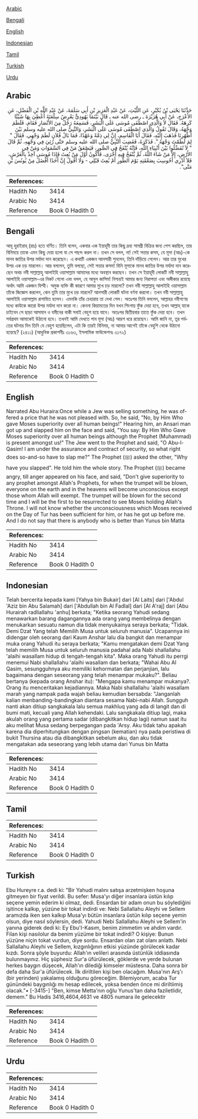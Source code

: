 [Arabic](#arabic)

[Bengali](#bengali)

[English](#english)

[Indonesian](#indonesian)

[Tamil](#tamil)

[Turkish](#turkish)

[Urdu](#urdu)

## Arabic


<div dir="rtl" lang="ar" style={{fontSize:'larger',backgroundColor:'#f8f9fa',padding:20}}>
حَدَّثَنَا يَحْيَى بْنُ بُكَيْرٍ، عَنِ اللَّيْثِ، عَنْ عَبْدِ الْعَزِيزِ بْنِ أَبِي سَلَمَةَ، عَنْ عَبْدِ اللَّهِ بْنِ الْفَضْلِ، عَنِ الأَعْرَجِ، عَنْ أَبِي هُرَيْرَةَ ـ رضى الله عنه ـ قَالَ بَيْنَمَا يَهُودِيٌّ يَعْرِضُ سِلْعَتَهُ أُعْطِيَ بِهَا شَيْئًا كَرِهَهُ‏.‏ فَقَالَ لاَ وَالَّذِي اصْطَفَى مُوسَى عَلَى الْبَشَرِ، فَسَمِعَهُ رَجُلٌ مِنَ الأَنْصَارِ فَقَامَ، فَلَطَمَ وَجْهَهُ، وَقَالَ تَقُولُ وَالَّذِي اصْطَفَى مُوسَى عَلَى الْبَشَرِ، وَالنَّبِيُّ صلى الله عليه وسلم بَيْنَ أَظْهُرِنَا فَذَهَبَ إِلَيْهِ، فَقَالَ أَبَا الْقَاسِمِ، إِنَّ لِي ذِمَّةً وَعَهْدًا، فَمَا بَالُ فُلاَنٍ لَطَمَ وَجْهِي‏.‏ فَقَالَ ‏"‏ لِمَ لَطَمْتَ وَجْهَهُ ‏"‏‏.‏ فَذَكَرَهُ، فَغَضِبَ النَّبِيُّ صلى الله عليه وسلم حَتَّى رُئِيَ فِي وَجْهِهِ، ثُمَّ قَالَ ‏"‏ لاَ تُفَضِّلُوا بَيْنَ أَنْبِيَاءِ اللَّهِ، فَإِنَّهُ يُنْفَخُ فِي الصُّورِ، فَيَصْعَقُ مَنْ فِي السَّمَوَاتِ وَمَنْ فِي الأَرْضِ، إِلاَّ مَنْ شَاءَ اللَّهُ، ثُمَّ يُنْفَخُ فِيهِ أُخْرَى، فَأَكُونُ أَوَّلَ مَنْ بُعِثَ فَإِذَا مُوسَى آخِذٌ بِالْعَرْشِ، فَلاَ أَدْرِي أَحُوسِبَ بِصَعْقَتِهِ يَوْمَ الطُّورِ أَمْ بُعِثَ قَبْلِي -‏ وَلَا أَقُولُ إِنَّ أَحَدًا أَفْضَلُ مِنْ يُونُسَ بْنِ مَتَّى"‏‏.‏
</div>
<div style={{backgroundColor:'#f8f9fa',padding:20, marginBottom: 10}}><table> <thead> <tr> <th>References:</th> <th></th> </tr> </thead> <tbody><tr><td>Hadith No</td><td>3414</td></tr><tr><td>Arabic No</td><td>3414</td></tr><tr><td>Reference</td><td>Book 0 Hadith 0</td></tr></tbody></table></div>

## Bengali


<div dir="ltr" lang="bn" style={{fontSize:'larger',backgroundColor:'#f8f9fa',padding:20}}>
আবূ হুরাইরাহ্ (রাঃ) হতে বর্ণিত। তিনি বলেন, একবার এক ইয়াহূদী তার কিছু দ্রব্য সামগ্রী বিক্রির জন্য পেশ করছিল, তার বিনিময়ে তাকে এমন কিছু দেয়া হলো যা সে পছন্দ করল না। তখন সে বলল, না! সেই সত্তার কসম, যে মূসা (আঃ)-কে মানব জাতির উপর মর্যাদা দান করেছেন। এ কথাটি একজন আনসারী শুনলেন, তিনি দাঁড়িয়ে গেলেন। আর তার মুখের উপর এক চড় মারলেন। আর বললেন, তুমি বলছো, সেই সত্তার কসম! যিনি মূসাকে মানব জাতির উপর মর্যাদা দান করেছেন অথচ নবী সাল্লাল্লাহু আলাইহি ওয়াসাল্লাম আমাদের মধ্যে অবস্থান করছেন। তখন সে ইয়াহূদী লোকটি নবী সাল্লাল্লাহু আলাইহি ওয়াসাল্লাম-এর নিকট গেলো এবং বলল, হে আবুল কাসিম! নিশ্চয়ই আমার জন্য নিরাপত্তা এবং অঙ্গীকার রয়েছে অর্থাৎ আমি একজন যিম্মী। অমুক ব্যক্তি কী কারণে আমার মুখে চড় মারলো? তখন নবী সাল্লাল্লাহু আলাইহি ওয়াসাল্লাম তাঁকে জিজ্ঞেস করলেন, কেন তুমি তার মুখে চড় মারলে? আনসারী লোকটি ঘটনা বর্ণনা করলো। তখন নবী সাল্লাল্লাহু আলাইহি ওয়াসাল্লাম রাগান্বিত হলেন। এমনকি তাঁর চেহারায় তা দেখা গেল। অতঃপর তিনি বললেন, আল্লাহর নবীগণের মধ্যে কাউকে কারো উপর মর্যাদা দান করো না। কেননা কিয়ামতের দিন যখন শিংগায় ফুঁক দেয়া হবে, তখন আল্লাহ্ যাকে চাইবেন সে ছাড়া আসমান ও যমীনের বাকী সবাই বেহুশ হয়ে যাবে। অতঃপর দ্বিতীয়বার তাতে ফুঁক দেয়া হবে। তখন সর্বপ্রথম আমাকেই উঠানো হবে। তখনই আমি দেখতে পাব মূসা (আঃ) আরশ ধরে রয়েছেন। আমি জানি না, তূর পর্বতের ঘটনার দিন তিনি যে বেহুশ হয়েছিলেন, এটা কি তারই বিনিময়, না আমার আগেই তাঁকে বেহুশি থেকে উঠানো হয়েছে? (২৪১১) (আধুনিক প্রকাশনীঃ ৩১৬৩, ইসলামিক ফাউন্ডেশনঃ ৩১৭২)
</div>
<div style={{backgroundColor:'#f8f9fa',padding:20, marginBottom: 10}}><table> <thead> <tr> <th>References:</th> <th></th> </tr> </thead> <tbody><tr><td>Hadith No</td><td>3414</td></tr><tr><td>Arabic No</td><td>3414</td></tr><tr><td>Reference</td><td>Book 0 Hadith 0</td></tr></tbody></table></div>

## English


<div dir="ltr" lang="en" style={{fontSize:'larger',backgroundColor:'#f8f9fa',padding:20}}>
Narrated Abu Huraira:Once while a Jew was selling something, he was offered a price that he was not pleased with. So, he said, "No, by Him Who gave Moses superiority over all human beings!" Hearing him, an Ansari man got up and slapped him on the face and said, "You say: By Him Who Gave Moses superiority over all human beings although the Prophet (Muhammad) is present amongst us!" The Jew went to the Prophet and said, "O Abu-l-Qasim! I am under the assurance and contract of security, so what right does so-and-so have to slap me?" The Prophet (ﷺ) asked the other, "Why have you slapped". He told him the whole story. The Prophet (ﷺ) became angry, till anger appeared on his face, and said, "Don't give superiority to any prophet amongst Allah's Prophets, for when the trumpet will be blown, everyone on the earth and in the heavens will become unconscious except those whom Allah will exempt. The trumpet will be blown for the second time and I will be the first to be resurrected to see Moses holding Allah's Throne. I will not know whether the unconsciousness which Moses received on the Day of Tur has been sufficient for him, or has he got up before me. And I do not say that there is anybody who is better than Yunus bin Matta
</div>
<div style={{backgroundColor:'#f8f9fa',padding:20, marginBottom: 10}}><table> <thead> <tr> <th>References:</th> <th></th> </tr> </thead> <tbody><tr><td>Hadith No</td><td>3414</td></tr><tr><td>Arabic No</td><td>3414</td></tr><tr><td>Reference</td><td>Book 0 Hadith 0</td></tr></tbody></table></div>

## Indonesian


<div dir="ltr" lang="id" style={{fontSize:'larger',backgroundColor:'#f8f9fa',padding:20}}>
Telah bercerita kepada kami [Yahya bin Bukair] dari [Al Laits] dari ['Abdul 'Aziz bin Abu Salamah] dari ['Abdullah bin Al Fadlal] dari [Al A'raj] dari [Abu Hurairah radliallahu 'anhu] berkata; "Ketika seorang Yahudi sedang menawarkan barang dagangannya ada orang yang membelinya dengan menukarkan sesuatu namun dia tidak menyukainya seraya berkata; "Tidak. Demi Dzat Yang telah Memilih Musa untuk seluruh manusia". Ucapannya ini didengar oleh seorang dari Kaum Anshar lalu dia bangkit dan menampar muka orang Yahudi itu seraya berkata; "Kamu mengatakan demi Dzat Yang telah memilih Musa untuk seluruh manusia padahal ada Nabi shallallahu 'alaihi wasallam hidup di tengah-tengah kita". Maka orang Yahudi itu perrgi menemui Nabi shallallahu 'alaihi wasallam dan berkata; "Wahai Abu Al Qasim, sesungguhnya aku memiliki kehormatan dan perjanjian, lalu bagaimana dengan seseorang yang telah menampar mukaku?". Beliau bertanya (kepada orang Anshar itu): "Mengapa kamu menampar mukanya?. Orang itu menceritakan kejadiannya. Maka Nabi shallallahu 'alaihi wasallam marah yang nampak pada wajah beliau kemudian bersabda: "Janganlah kalian menbanding-bandingkan diantara sesama Nabi-nabi Allah. Sungguh nanti akan ditiup sangkakala lalu semua makhluq yang ada di langit dan di bumi mati, kecuali yang Allah kehendaki. Lalu sangkakala ditiup lagi, maka akulah orang yang pertama sadar (dibangkitkan hidup lagi) namun saat itu aku melihat Musa sedang berpegangan pada 'Arsy. Aku tidak tahu apakah karena dia diperhitungkan dengan pingsan (kematian) nya pada peristiwa di bukit Thursina atau dia dibangkitkan sebelum aku, dan aku tidak mengatakan ada seseorang yang lebih utama dari Yunus bin Matta
</div>
<div style={{backgroundColor:'#f8f9fa',padding:20, marginBottom: 10}}><table> <thead> <tr> <th>References:</th> <th></th> </tr> </thead> <tbody><tr><td>Hadith No</td><td>3414</td></tr><tr><td>Arabic No</td><td>3414</td></tr><tr><td>Reference</td><td>Book 0 Hadith 0</td></tr></tbody></table></div>

## Tamil


<div dir="ltr" lang="ta" style={{fontSize:'larger',backgroundColor:'#f8f9fa',padding:20}}>

</div>
<div style={{backgroundColor:'#f8f9fa',padding:20, marginBottom: 10}}><table> <thead> <tr> <th>References:</th> <th></th> </tr> </thead> <tbody><tr><td>Hadith No</td><td>3414</td></tr><tr><td>Arabic No</td><td>3414</td></tr><tr><td>Reference</td><td>Book 0 Hadith 0</td></tr></tbody></table></div>

## Turkish


<div dir="ltr" lang="tr" style={{fontSize:'larger',backgroundColor:'#f8f9fa',padding:20}}>
Ebu Hureyre r.a. dedi ki: "Bir Yahudi malını satışa arzetmişken hoşuna gitmeyen bir fiyat verildi. Bu sefer: Musa'yı diğer insanlara üstün kılıp seçene yemin ederim ki olmaz, dedi. Ensardan bir adam onun bu söylediğini işitince kalkıp, yüzüne bir tokat indirdi ve: Nebi Sallallahu Aleyhi ve Sellem aramızda iken sen kalkıp Musa'yı bütün insanlara üstün kılıp seçene yemin olsun, diye nasıl söylersin, dedi. Yahudi Nebi Sallallahu Aleyhi ve Sellem'in yanına giderek dedi ki: Ey Ebu'I-Kasım, benim zimmetim ve ahdim vardır. Filan kişi nasılolur da benim yüzüme bir tokat indirdi? O kişiye: Bunun yüzüne niçin tokat vurdun, diye sordu. Ensardan olan zat olanı anlattı. Nebi Sallallahu Aleyhi ve Sellem, kızgınlığının etkisi yüzünde görülecek kadar kızdı. Sonra şöyle buyurdu: Allah'ın velileri arasında üstünlük iddiasında bulunmayınız. Hiç şüphesiz Sur'a üfürülecek, göklerde ve yerde bulunan herkes baygın düşecek, Allah'ın dilediği kimseler müstesna. Daha sonra bir defa daha Sur'a üfürülecek. İlk diriltilen kişi ben olacağım. Musa'nın Arş'ı (bir yerinden) yakalamış olduğunu göreceğim. Bilemiyorum, acaba Tur günündeki baygınlığı mı hesap edilecek, yoksa benden önce mi diriltiimiş olacak."• [-3415-] "Ben, kimse Metta'nın oğlu Yunus'tan daha faziletlidir, demem." Bu Hadis 3416,4604,4631 ve 4805 numara ile gelecektir
</div>
<div style={{backgroundColor:'#f8f9fa',padding:20, marginBottom: 10}}><table> <thead> <tr> <th>References:</th> <th></th> </tr> </thead> <tbody><tr><td>Hadith No</td><td>3414</td></tr><tr><td>Arabic No</td><td>3414</td></tr><tr><td>Reference</td><td>Book 0 Hadith 0</td></tr></tbody></table></div>

## Urdu


<div dir="rtl" lang="ur" style={{fontSize:'larger',backgroundColor:'#f8f9fa',padding:20}}>

</div>
<div style={{backgroundColor:'#f8f9fa',padding:20, marginBottom: 10}}><table> <thead> <tr> <th>References:</th> <th></th> </tr> </thead> <tbody><tr><td>Hadith No</td><td>3414</td></tr><tr><td>Arabic No</td><td>3414</td></tr><tr><td>Reference</td><td>Book 0 Hadith 0</td></tr></tbody></table></div>